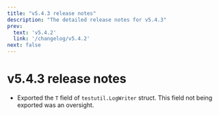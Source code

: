 ```yaml
---
title: "v5.4.3 release notes"
description: "The detailed release notes for v5.4.3"
prev:
  text: 'v5.4.2'
  link: '/changelog/v5.4.2'
next: false
---
```


# v5.4.3 release notes

- Exported the `T` field of `testutil.LogWriter` struct. This field not being exported was an oversight.